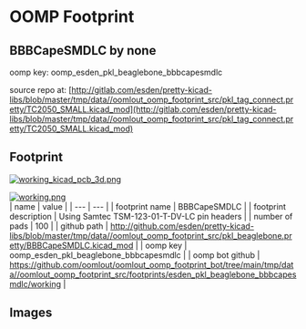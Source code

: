# OOMP Footprint  
## BBBCapeSMDLC  by none  
  
oomp key: oomp_esden_pkl_beaglebone_bbbcapesmdlc  
  
source repo at: [http://gitlab.com/esden/pretty-kicad-libs/blob/master/tmp/data//oomlout_oomp_footprint_src/pkl_tag_connect.pretty/TC2050_SMALL.kicad_mod](http://gitlab.com/esden/pretty-kicad-libs/blob/master/tmp/data//oomlout_oomp_footprint_src/pkl_tag_connect.pretty/TC2050_SMALL.kicad_mod)  
## Footprint  
  
[![working_kicad_pcb_3d.png](working_kicad_pcb_3d_600.png)](working_kicad_pcb_3d.png)  
  
[![working.png](working_600.png)](working.png)  
| name | value | 
| --- | --- | 
| footprint name | BBBCapeSMDLC | 
| footprint description | Using Samtec TSM-123-01-T-DV-LC pin headers | 
| number of pads | 100 | 
| github path | http://github.com/esden/pretty-kicad-libs/blob/master/tmp/data//oomlout_oomp_footprint_src/pkl_beaglebone.pretty/BBBCapeSMDLC.kicad_mod | 
| oomp key | oomp_esden_pkl_beaglebone_bbbcapesmdlc | 
| oomp bot github | https://github.com/oomlout/oomlout_oomp_footprint_bot/tree/main/tmp/data//oomlout_oomp_footprint_src/footprints/esden_pkl_beaglebone_bbbcapesmdlc/working | 
## Images  
